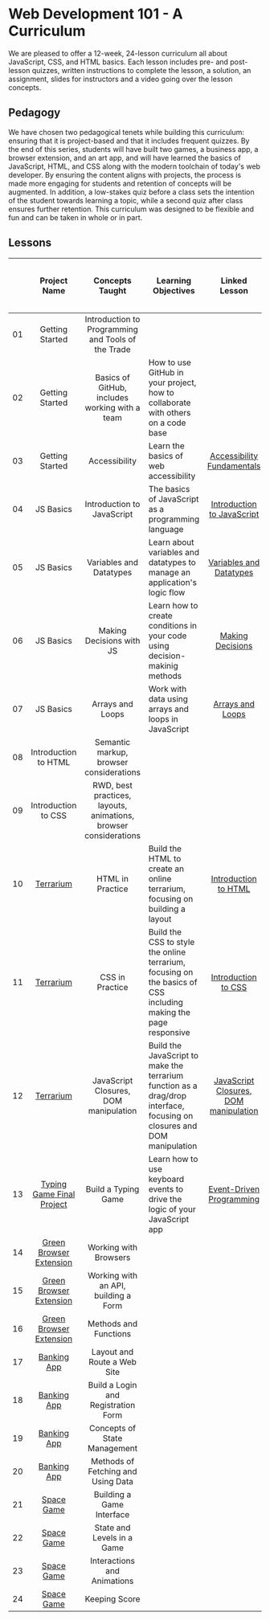 # Web Development 101 - A Curriculum

We are pleased to offer a 12-week, 24-lesson curriculum all about JavaScript, CSS, and HTML basics. Each lesson includes pre- and post-lesson quizzes, written instructions to complete the lesson, a solution, an assignment, slides for instructors and a video going over the lesson concepts.

## Pedagogy

We have chosen two pedagogical tenets while building this curriculum: ensuring that it is project-based and that it includes frequent quizzes. By the end of this series, students will have built two games, a business app, a browser extension, and an art app, and will have learned the basics of JavaScript, HTML, and CSS along with the modern toolchain of today's web developer. By ensuring the content aligns with projects, the process is made more engaging for students and retention of concepts will be augmented. In addition, a low-stakes quiz before a class sets the intention of the student towards learning a topic, while a second quiz after class ensures further retention. This curriculum was designed to be flexible and fun and can be taken in whole or in part.

## Lessons

|       |                               Project Name                               |                         Concepts Taught                          | Learning Objectives                                                                                                     |                                               Linked Lesson                                                | Written Lesson | Sketchnote | Assignment | Starting Quiz | Ending Quiz | Slides | Video |   Author    | Date for completion of Lesson text and Quizzes |
| :---: | :----------------------------------------------------------------------: | :--------------------------------------------------------------: | ----------------------------------------------------------------------------------------------------------------------- | :--------------------------------------------------------------------------------------------------------: | :------------: | :--------: | :--------: | :-----------: | :---------: | :----: | :---: | :---------: | ---------------------------------------------- |
|  01   |                             Getting Started                              |        Introduction to Programming and Tools of the Trade        |                                                                                                                         |                                                                                                            |                |            |            |               |             |        |       |   Jasmine   |                                                |
|  02   |                             Getting Started                              |          Basics of GitHub, includes working with a team          | How to use GitHub in your project, how to collaborate with others on a code base                                        |                                                                                                            |                |            |            |               |             |        |       |    Floor    | end Sept                                       |
|  03   |                             Getting Started                              |                          Accessibility                           | Learn the basics of web accessibility                                                                                   |           [Accessibility Fundamentals](../../../getting-started-lessons/tree/main/accessibility)           |       ✅        |     ✅      |     ✅      |       ✅       |      ✅      |        |       | Christopher | Mid Oct                                        |
|  04   |                                JS Basics                                 |                    Introduction to JavaScript                    | The basics of JavaScript as a programming language                                                                      |                   [Introduction to JavaScript](../../../js-basics/tree/main/intro-to-js)                   |                |            |            |               |             |        |       |   Jasmine   |                                                |
|  05   |                                JS Basics                                 |                     Variables and Datatypes                      | Learn about variables and datatypes to manage an application's logic flow                                               |                [Variables and Datatypes](../../../js-basics/tree/main/variables-datatypes)                 |                |            |            |               |             |        |       |   Jasmine   |                                                |
|  06   |                                JS Basics                                 |                     Making Decisions with JS                     | Learn how to create conditions in your code using decision-makinig methods                                              |                     [Making Decisions](../../../js-basics/tree/main/making-decisions)                      |                |            |            |               |             |        |       |   Jasmine   |                                                |
|  07   |                                JS Basics                                 |                         Arrays and Loops                         | Work with data using arrays and loops in JavaScript                                                                     |                       [Arrays and Loops](../../../js-basics/tree/main/arrays-loops)                        |                |            |            |               |             |        |       |   Jasmine   |                                                |
|  08   |                           Introduction to HTML                           |             Semantic markup, browser considerations              |                                                                                                                         |                                                                                                            |                |            |            |               |             |        |       |             |                                                |
|  09   |                           Introduction to CSS                            | RWD, best practices, layouts, animations, browser considerations |                                                                                                                         |                                                                                                            |                |            |            |               |             |        |       |             |                                                |
|  10   |        [Terrarium](../../../terrarium-project/tree/main/solution)        |                         HTML in Practice                         | Build the HTML to create an online terrarium, focusing on building a layout                                             |                 [Introduction to HTML](../../../terrarium-project/tree/main/intro-to-html)                 |       ✅        |            |            |       ✅       |      ✅      |        |       |     Jen     | end Sept                                       |
|  11   |        [Terrarium](../../../terrarium-project/tree/main/solution)        |                         CSS in Practice                          | Build the CSS to style the online terrarium, focusing on the basics of CSS including making the page responsive         |                  [Introduction to CSS](../../../terrarium-project/tree/main/intro-to-css)                  |       ✅        |            |            |       ✅       |      ✅      |        |       |     Jen     | end Sept                                       |
|  12   |        [Terrarium](../../../terrarium-project/tree/main/solution)        |              JavaScript Closures, DOM manipulation               | Build the JavaScript to make the terrarium function as a drag/drop interface, focusing on closures and DOM manipulation | [JavaScript Closures, DOM manipulation](../../../terrarium-project/tree/main/intro-to-dom-and-js-closures) |       ✅        |            |            |       s       |      ✅      |        |       |     Jen     | end Sept                                       |
|  13   |  [Typing Game Final Project](../../../typing-game/blob/main/index.html)  |                       Build a Typing Game                        | Learn how to use keyboard events to drive the logic of your JavaScript app                                              |            [Event-Driven Programming](../../../typing-game/tree/main/event-driven-programming)             |                |            |            |               |             |        |       | Christopher | end Sept                                       |
|  14   | [Green Browser Extension](../../../browser-extension/tree/main/solution) |                      Working with Browsers                       |                                                                                                                         |                                                                                                            |                |            |            |               |             |        |       |     Jen     | end Sept                                       |
|  15   | [Green Browser Extension](../../../browser-extension/tree/main/solution) |               Working with an API, building a Form               |                                                                                                                         |                                                                                                            |                |            |            |               |             |        |       |     Jen     | end Sept                                       |
|  16   | [Green Browser Extension](../../../browser-extension/tree/main/solution) |                      Methods and Functions                       |                                                                                                                         |                                                                                                            |                |            |            |               |             |        |       |     Jen     | end Sept                                       |
|  17   |         [Banking App](../../../bank-project/tree/main/solution)          |                   Layout and Route a Web Site                    |                                                                                                                         |                                                                                                            |                |            |            |               |             |        |       |    Yohan    |                                                |
|  18   |         [Banking App](../../../bank-project/tree/main/solution)          |               Build a Login and Registration Form                |                                                                                                                         |                                                                                                            |                |            |            |               |             |        |       |    Yohan    |                                                |
|  19   |         [Banking App](../../../bank-project/tree/main/solution)          |                   Concepts of State Management                   |                                                                                                                         |                                                                                                            |                |            |            |               |             |        |       |    Yohan    |                                                |
|  20   |         [Banking App](../../../bank-project/tree/main/solution)          |                Methods of Fetching and Using Data                |                                                                                                                         |                                                                                                            |                |            |            |               |             |        |       |    Yohan    |                                                |
|  21   |           [Space Game](../../../space-game/tree/main/solution)           |                    Building a Game Interface                     |                                                                                                                         |                                                                                                            |                |            |            |               |             |        |       |    Chris    |                                                |
|  22   |           [Space Game](../../../space-game/tree/main/solution)           |                    State and Levels in a Game                    |                                                                                                                         |                                                                                                            |                |            |            |               |             |        |       |    Chris    |                                                |
|  23   |           [Space Game](../../../space-game/tree/main/solution)           |                   Interactions and Animations                    |                                                                                                                         |                                                                                                            |                |            |            |               |             |        |       |    Chris    |                                                |
|  24   |           [Space Game](../../../space-game/tree/main/solution)           |                          Keeping Score                           |                                                                                                                         |                                                                                                            |                |            |            |               |             |        |       |    Chris    |                                                |